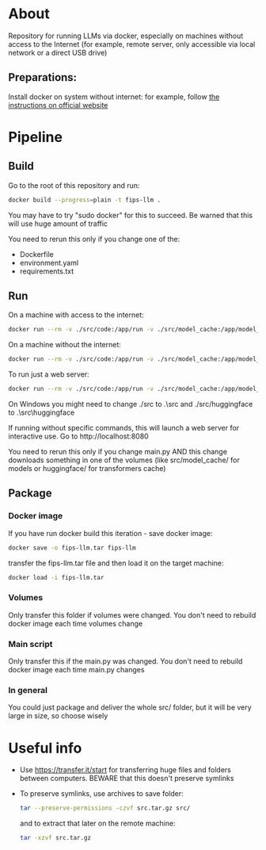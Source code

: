 # About

Repository for running LLMs via docker, especially on machines without access to the Internet (for example, remote server, only accessible via local network or a direct USB drive)

## Preparations:

Install docker on system without internet: for example, follow [the instructions on official website](https://docs.docker.com/engine/install/binaries/#install-daemon-and-client-binaries-on-linux)

# Pipeline

## Build

Go to the root of this repository and run:

```bash
docker build --progress=plain -t fips-llm .
```

You may have to try "sudo docker" for this to succeed. Be warned that this will use huge amount of traffic

You need to rerun this only if you change one of the:

- Dockerfile
- environment.yaml
- requirements.txt

## Run

On a machine with access to the internet:

```bash
docker run --rm -v ./src/code:/app/run -v ./src/model_cache:/app/model_cache -v ./src/huggingface:/root/.cache/huggingface -p 8080:8080 --gpus all fips-llm python -u -c 'from ai import Models; print(Models.process(model_name='\''Qwen/Qwen3-0.6B'\'', max_new_tokens=32768, prompt='\''Answer shortly: what is 2+2*2?'\''))'
```

On a machine without the internet:

```bash
docker run --rm -v ./src/code:/app/run -v ./src/model_cache:/app/model_cache -v ./src/huggingface:/root/.cache/huggingface -p 8080:8080 --gpus all fips-llm /bin/bash -c "HF_HUB_OFFLINE=1 python -u -c 'from ai import Models; print(Models.process(model_name='\''Qwen/Qwen3-0.6B'\'', max_new_tokens=32768, prompt='\''Answer shortly: what is 2+2*2?'\''))'"
```

To run just a web server:

```bash
docker run --rm -v ./src/code:/app/run -v ./src/model_cache:/app/model_cache -v ./src/huggingface:/root/.cache/huggingface -p 8080:8080 --gpus all fips-llm /bin/bash -c "HF_HUB_OFFLINE=1 uvicorn main:app --host 0.0.0.0 --port 8080"
```

On Windows you might need to change ./src to .\src and ./src/huggingface to .\src\huggingface

If running without specific commands, this will launch a web server for interactive use. Go to http://localhost:8080

You need to rerun this only if you change main.py AND this change downloads something in one of the volumes (like src/model_cache/ for models or huggingface/ for transformers cache)

## Package

### Docker image

If you have run docker build this iteration - save docker image:

```bash
docker save -o fips-llm.tar fips-llm
```

transfer the fips-llm.tar file and then load it on the target machine:

```bash
docker load -i fips-llm.tar
```

### Volumes

Only transfer this folder if volumes were changed. You don't need to rebuild docker image each time volumes change

### Main script

Only transfer this if the main.py was changed. You don't need to rebuild docker image each time main.py changes

### In general

You could just package and deliver the whole src/ folder, but it will be very large in size, so choose wisely

# Useful info

- Use https://transfer.it/start for transferring huge files and folders between computers. BEWARE that this doesn't preserve symlinks

- To preserve symlinks, use archives to save folder:

  ```bash
  tar --preserve-permissions -czvf src.tar.gz src/
  ```

  and to extract that later on the remote machine:

  ```bash
  tar -xzvf src.tar.gz
  ```

